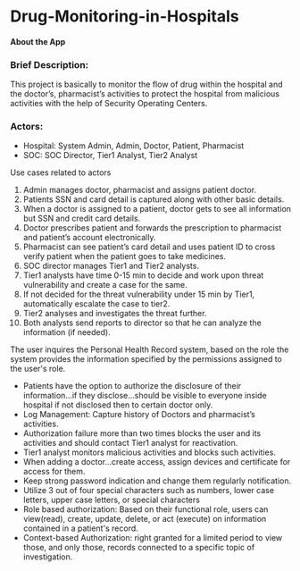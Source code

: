 # Drug-Monitoring-in-Hospitals
#### About the App





### Brief Description:
This project is basically to monitor the flow of drug within the hospital and the doctor’s, pharmacist’s activities to protect the hospital from malicious activities with the help of Security Operating Centers.

### Actors:
* Hospital: System Admin, Admin, Doctor, Patient, Pharmacist
* SOC: SOC Director, Tier1 Analyst, Tier2 Analyst

Use cases related to actors
1)	Admin manages doctor, pharmacist and assigns patient doctor.
2)	Patients SSN and card detail is captured along with other basic details.
3)	When a doctor is assigned to a patient, doctor gets to see all information but SSN and credit card details.
4)	Doctor prescribes patient and forwards the prescription to pharmacist and patient’s account electronically.
5)	Pharmacist can see patient’s card detail and uses patient ID to cross verify patient when the patient goes to take medicines.
6)	SOC director manages Tier1 and Tier2 analysts.
7)	Tier1 analysts have time 0-15 min to decide and work upon threat vulnerability and create a case for the same.
8)	If not decided for the threat vulnerability under 15 min by Tier1, automatically escalate the case to tier2.
9)	Tier2 analyses and investigates the threat further.
10)	Both analysts send reports to director so that he can analyze the information (if needed).

The user inquires the Personal Health Record system, based on the role the system provides the information specified by the permissions assigned to the user's role.

* Patients have the option to authorize the disclosure of their information…if they disclose...should be visible to everyone inside hospital if not disclosed then to certain doctor only.
* Log Management: Capture history of Doctors and pharmacist’s activities.
* Authorization failure more than two times blocks the user and its activities and should contact Tier1 analyst for reactivation.
* Tier1 analyst monitors malicious activities and blocks such activities.
* When adding a doctor…create access, assign devices and certificate for access for them.
* Keep strong password indication and change them regularly notification.
* Utilize 3 out of four special characters such as numbers, lower case letters, upper case letters, or special characters 
* Role based authorization: Based on their functional role, users can view(read), create, update, delete, or act (execute) on information contained in a patient's record. 
* Context-based Authorization: right granted for a limited period to view those, and only those, records connected to a specific topic of investigation.
